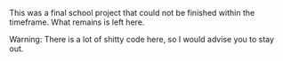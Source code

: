 This was a final school project that could not be finished within the timeframe. What remains is left here.

Warning: There is a lot of shitty code here, so I would advise you to stay out.